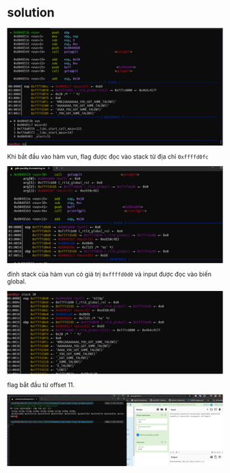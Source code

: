 # solution

![Alt text](image.png)

Khi bắt đầu vào hàm vun, flag được đọc vào stack từ địa chỉ `0xffffd0fc`

![Alt text](image-1.png)

đỉnh stack của hàm vun có giá trị `0xffffd0d0` và input được đọc vào biến global.

![Alt text](image-3.png)

flag bắt đầu từ offset 11.

![Alt text](image-4.png)